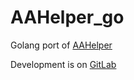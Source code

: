 # AAHelper_go
Golang port of [AAHelper](https://github.com/AAHelper/AAHelper)

Development is on [GitLab](https://gitlab.com/aahelper/AAHelper_go)